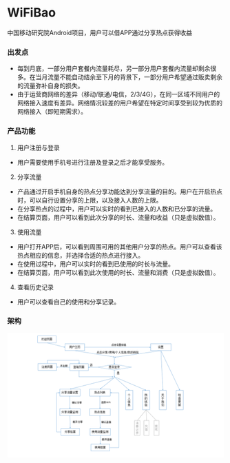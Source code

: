 # WiFiBao
中国移动研究院Android项目，用户可以借APP通过分享热点获得收益

### 出发点
* 每到月底，一部分用户套餐内流量耗尽，另一部分用户套餐内流量却剩余很多。在当月流量不能自动结余至下月的背景下，一部分用户希望通过贩卖剩余的流量弥补自身的损失。
* 由于运营商网络的差异（移动/联通/电信，2/3/4G），在同一区域不同用户的网络接入速度有差异。网络情况较差的用户希望在特定时间享受到较为优质的网络接入（即短期需求）。

### 产品功能
1. 用户注册与登录
* 用户需要使用手机号进行注册及登录之后才能享受服务。
2. 分享流量
* 产品通过开启手机自身的热点分享功能达到分享流量的目的。用户在开启热点时，可以自行设置分享的上限，以及接入人数的上限。
* 在分享热点的过程中，用户可以实时的看到已接入的人数和已分享的流量。
* 在结算页面，用户可以看到此次分享的时长、流量和收益（只是虚拟数值）。
3. 使用流量
* 用户打开APP后，可以看到周围可用的其他用户分享的热点。用户可以查看该热点相应的信息，并选择合适的热点进行接入。
* 在使用过程中，用户可以实时的看到已使用的时长与流量。
* 在结算页面，用户可以看到此次使用的时长、流量和消费（只是虚拟数值）。
4. 查看历史记录
* 用户可以查看自己的使用和分享记录。

### 架构
![architecture](https://github.com/dwt0317/WiFiBao/blob/master/img_folder/wifibao.png)

